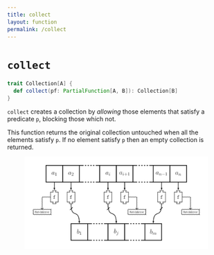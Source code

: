 ```yaml
---
title: collect
layout: function
permalink: /collect
---
```


# `collect`

~~~ scala
trait Collection[A] {
  def collect(pf: PartialFunction[A, B]): Collection[B]
}
~~~

`collect` creates a collection by _allowing_ those elements that satisfy a
predicate `p`, blocking those which not.

This function returns the original collection untouched when all the elements
satisfy `p`. If no element satisfy `p` then an empty collection is returned.

<figure class="diagram">
  <img src="images/collect.svg" alt="collect function">
  <!-- <figcaption class="diagram-desc"><code>collect</code> uses <code>p</code> to classify elements into two groups</figcaption> -->
</figure>
